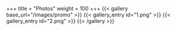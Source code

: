 +++
title = "Photos"
weight = 100
+++
{{< gallery base_url="/images/promo" >}}
{{< gallery_entry id="1.png" >}}
{{< gallery_entry id="2.png" >}}
{{< /gallery >}}

